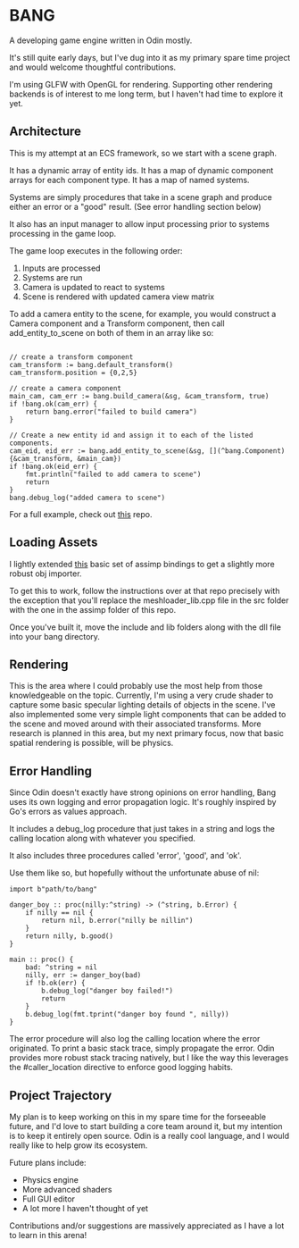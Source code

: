 # BANG

A developing game engine written in Odin mostly.

It's still quite early days, but I've dug into it as my primary spare time project and would welcome thoughtful contributions.

I'm using GLFW with OpenGL for rendering. Supporting other rendering backends is of interest to me long term, but I haven't had time to explore it yet.

## Architecture

This is my attempt at an ECS framework, so we start with a scene graph. 

It has a dynamic array of entity ids. 
It has a map of dynamic component arrays for each component type. 
It has a map of named systems. 

Systems are simply procedures that take in a scene graph and produce either an error or a "good" result. (See error handling section below)

It also has an input manager to allow input processing prior to systems processing in the game loop.

The game loop executes in the following order:

1. Inputs are processed
2. Systems are run
3. Camera is updated to react to systems
4. Scene is rendered with updated camera view matrix

To add a camera entity to the scene, for example, you would construct a Camera component and a Transform component, then call add_entity_to_scene on both of them in an array like so:
```

// create a transform component
cam_transform := bang.default_transform()
cam_transform.position = {0,2,5}

// create a camera component
main_cam, cam_err := bang.build_camera(&sg, &cam_transform, true)
if !bang.ok(cam_err) {
    return bang.error("failed to build camera")
}

// Create a new entity id and assign it to each of the listed components.
cam_eid, eid_err := bang.add_entity_to_scene(&sg, [](^bang.Component){&cam_transform, &main_cam})
if !bang.ok(eid_err) {
    fmt.println("failed to add camera to scene")
    return
}
bang.debug_log("added camera to scene")
```

For a full example, check out [this](https://github.com/thecodekitchen/bang-example) repo.
## Loading Assets

I lightly extended [this](https://github.com/vassvik/odin-assimp) basic set of assimp bindings to get a slightly more robust obj importer.

To get this to work, follow the instructions over at that repo precisely with the exception that you'll replace the meshloader_lib.cpp file in the src folder with the one in the assimp folder of this repo.

Once you've built it, move the include and lib folders along with the dll file into your bang directory.

## Rendering

This is the area where I could probably use the most help from those knowledgeable on the topic. 
Currently, I'm using a very crude shader to capture some basic specular lighting details of objects in the scene.
I've also implemented some very simple light components that can be added to the scene and moved around with their associated transforms.
More research is planned in this area, but my next primary focus, now that basic spatial rendering is possible, will be physics.

## Error Handling

Since Odin doesn't exactly have strong opinions on error handling, Bang uses its own logging and error propagation logic. It's roughly inspired by Go's errors as values approach.

It includes a debug_log procedure that just takes in a string and logs the calling location along with whatever you specified.

It also includes three procedures called 'error', 'good', and 'ok'.

Use them like so, but hopefully without the unfortunate abuse of nil:

```
import b"path/to/bang"

danger_boy :: proc(nilly:^string) -> (^string, b.Error) {
    if nilly == nil {
        return nil, b.error("nilly be nillin")
    }
    return nilly, b.good()
}

main :: proc() {
    bad: ^string = nil
    nilly, err := danger_boy(bad)
    if !b.ok(err) {
        b.debug_log("danger boy failed!")
        return
    } 
    b.debug_log(fmt.tprint("danger boy found ", nilly))
}
```

The error procedure will also log the calling location where the error originated.
To print a basic stack trace, simply propagate the error.
Odin provides more robust stack tracing natively, but I like the way this leverages the #caller_location directive to enforce good logging habits.

## Project Trajectory

My plan is to keep working on this in my spare time for the forseeable future, and I'd love to start building a core team around it, but my intention is to keep it entirely open source. Odin is a really cool language, and I would really like to help grow its ecosystem.

Future plans include:

- Physics engine
- More advanced shaders
- Full GUI editor
- A lot more I haven't thought of yet

Contributions and/or suggestions are massively appreciated as I have a lot to learn in this arena!
